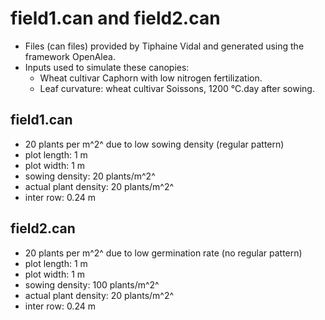 # field1.can and field2.can

- Files (can files) provided by Tiphaine Vidal and generated using the framework OpenAlea.
- Inputs used to simulate these canopies:
    - Wheat cultivar Caphorn with low nitrogen fertilization.
    - Leaf curvature: wheat cultivar Soissons, 1200 °C.day after sowing.

## field1.can

- 20 plants per m^2^ due to low sowing density (regular pattern)
- plot length: 1 m
- plot width: 1 m
- sowing density: 20 plants/m^2^
- actual plant density: 20 plants/m^2^
- inter row: 0.24 m

## field2.can

- 20 plants per m^2^ due to low germination rate (no regular pattern)
- plot length: 1 m
- plot width: 1 m
- sowing density: 100 plants/m^2^
- actual plant density: 20 plants/m^2^
- inter row: 0.24 m
